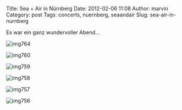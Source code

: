 Title: Sea + Air in Nürnberg
Date: 2012-02-06 11:08
Author: marvin
Category: post
Tags: concerts, nuernberg, seaandair
Slug: sea-air-in-nurnberg

Es war ein ganz wundervoller Abend...

![img764]({static}/images/6828559295_325eaa7704_b.jpg)

![img760]({static}/images/6828556431_91e0909672_b.jpg)

![img759]({static}/images/6828553373_e8c24b40f6_b.jpg)

![img758]({static}/images/6828550527_17cbee17e4_b.jpg)

![img757]({static}/images/6828547549_fe2038ffe7_b.jpg)

![img756]({static}/images/6828544503_7200de79a1_b.jpg)

